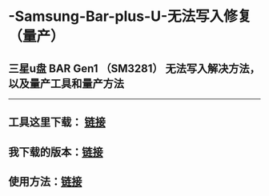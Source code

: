 # -Samsung-Bar-plus-U-无法写入修复（量产）
## 三星u盘 BAR Gen1 （SM3281） 无法写入解决方法，以及量产工具和量产方法
---
工具这里下载： [链接](https://www.usbdev.ru/files/smi/dynamptool)
---
我下载的版本：[链接](https://www.usbdev.ru/?wpfb_dl=10197)
---
使用方法：[链接](https://www.usbdev.ru/articles/a_smi/dyna-repair)
---
